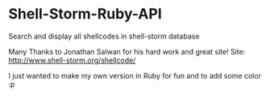 Shell-Storm-Ruby-API
====================

Search and display all shellcodes in shell-storm database

Many Thanks to Jonathan Salwan for his hard work and great site!
Site: http://www.shell-storm.org/shellcode/

I just wanted to make my own version in Ruby for fun and to add some color :p
